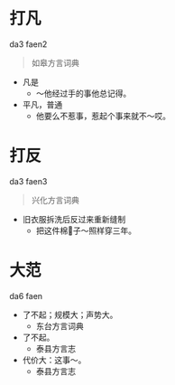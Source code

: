 # 打凡
da3 faen2
> 如皋方言词典
- 凡是
  - ～他经过手的事他总记得。
- 平凡，普通
  - 他要么不惹事，惹起个事来就不～哎。



# 打反
da3 faen3
> 兴化方言词典
- 旧衣服拆洗后反过来重新缝制
  - 把这件棉𧘸子～照样穿三年。



# 大范
da6 faen
+ 了不起；规模大；声势大。
  * 东台方言词典
+ 了不起。
  * 泰县方言志
+ 代价大：这事～。
  * 泰县方言志
